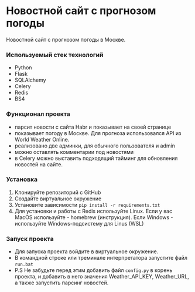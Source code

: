 # Новостной сайт с прогнозом погоды

Новостной сайт с прогнозом погоды в Москве.

### Используемый стек технологий

* Python
* Flask
* SQLAlchemy
* Celery
* Redis
* BS4

### Функционал проекта

- парсит новости с сайта Habr и показывает на своей странице
- показывает погоду в Москве. Для прогноза использовался API из World Weather Online. 
- реализовано две админки, для обычного пользователя и admin
- можно оставлять комментарии под новостями
- в Celery можно выставить подходящий тайминг для обновления новостей на сайте. 

### Установка
1. Клонируйте репозиторий с GitHub
2. Создайте виртуальное окружение
3. Установите зависимости `pip install -r requirements.txt`
4. Для установки и работы с Redis используйте Linux. Если у вас MacOS используйте - homebrew (инструкция). Если Windows - используйте Windows-подсистему для Linus (WSL)

### Запуск проекта
* Для запуска проекта войдите в виртуальное окружение.
* В командной строке или треминале интерпретатора запустите файл `run.bat`
* P.S Не забудьте перед этим добавить файл `config.py` в корень проекта, и добавить в него значения Weather_API_KEY, Weather_URL, а также запустить парсинг новостей.
